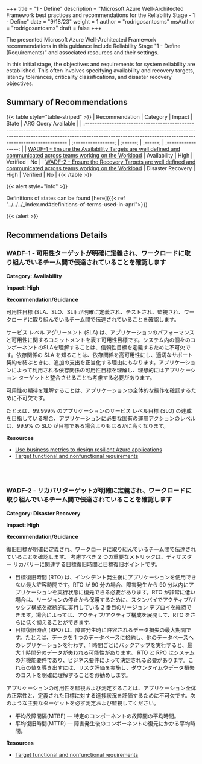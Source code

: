 +++
title = "1 - Define"
description = "Microsoft Azure Well-Architected Framework best practices and recommendations for the Reliability Stage - 1 - Define"
date = "9/18/23"
weight = 1
author = "rodrigosantosms"
msAuthor = "rodrigosantosms"
draft = false
+++

The presented Microsoft Azure Well-Architected Framework recommendations in this guidance include Reliability Stage "1 - Define (Requirements)" and associated resources and their settings.

In this initial stage, the objectives and requirements for system reliability are established. This often involves specifying availability and recovery targets, latency tolerances, criticality classifications, and disaster recovery objectives.

## Summary of Recommendations

{{< table style="table-striped" >}}
| Recommendation                                                                                                                                                                                                                      |  Category           |  Impact         |  State            | ARG Query Available |
| :---------------------------------------------------------------------------------------------------------------------------------------------------------------------------------------------------------------------------------- | :-----------------: | :------:        | :------:          | :-----------------: |
| [WADF-1 - Ensure the Availability Targets are well defined and communicated across teams working on the Workload](#wadf-1---ensure-the-availability-targets-are-well-defined-and-communicated-across-teams-working-on-the-workload) | Availability        | High            | Verified          |         No          |
| [WADF-2 - Ensure the Recovery Targets are well defined and communicated across teams working on the Workload](#wadf-2---ensure-the-recovery-targets-are-well-defined-and-communicated-across-teams-working-on-the-workload)         | Disaster Recovery   | High            | Verified          |         No          |
{{< /table >}}

{{< alert style="info" >}}

Definitions of states can be found [here]({{< ref "../../../_index.md#definitions-of-terms-used-in-aprl">}})

{{< /alert >}}

## Recommendations Details

### WADF-1 - 可用性ターゲットが明確に定義され、ワークロードに取り組んでいるチーム間で伝達されていることを確認します

**Category: Availability**

**Impact: High**

**Recommendation/Guidance**

可用性目標 (SLA、SLO、SLI) が明確に定義され、テストされ、監視され、ワークロードに取り組んでいるチーム間で伝達されていることを確認します。

サービス レベル アグリーメント (SLA) は、アプリケーションのパフォーマンスと可用性に関するコミットメントを表す可用性目標です。システム内の個々のコンポーネントのSLAを理解することは、信頼性目標を定義するために不可欠です。依存関係の SLA を知ることは、依存関係を高可用性にし、適切なサポート契約を結ぶときに、追加の支出を正当化する理由にもなります。アプリケーションによって利用される依存関係の可用性目標を理解し、理想的にはアプリケーション ターゲットと整合させることも考慮する必要があります。

可用性の期待を理解することは、アプリケーションの全体的な操作を確認するために不可欠です。

たとえば、99.999% のアプリケーションのサービス レベル目標 (SLO) の達成を目指している場合、アプリケーションに必要な固有の運用アクションのレベルは、99.9% の SLO が目標である場合よりもはるかに高くなります。

**Resources**

- [Use business metrics to design resilient Azure applications](https://learn.microsoft.com/ja-jp/azure/well-architected/resiliency/business-metrics#workload-availability-targets)
- [Target functional and nonfunctional requirements](https://learn.microsoft.com/ja-jp/azure/well-architected/resiliency/design-requirements)

<br><br>

### WADF-2 - リカバリターゲットが明確に定義され、ワークロードに取り組んでいるチーム間で伝達されていることを確認します

**Category: Disaster Recovery**

**Impact: High**

**Recommendation/Guidance**

復旧目標が明確に定義され、ワークロードに取り組んでいるチーム間で伝達されていることを確認します。
考慮すべき 2 つの重要なメトリックは、ディザスター リカバリーに関連する目標復旧時間と目標復旧ポイントです。

- 目標復旧時間 (RTO) は、インシデント発生後にアプリケーションを使用できない最大許容時間です。RTO が 90 分の場合、障害発生から 90 分以内にアプリケーションを実行状態に復元できる必要があります。RTO が非常に低い場合は、リージョンの停止から保護するために、スタンバイでアクティブ/パッシブ構成を継続的に実行している 2 番目のリージョン デプロイを維持できます。場合によっては、アクティブ/アクティブ構成を展開して、RTO をさらに低く抑えることができます。
- 目標復旧時点 (RPO) は、障害発生時に許容されるデータ損失の最大期間です。たとえば、データを 1 つのデータベースに格納し、他のデータベースへのレプリケーションを行わず、1 時間ごとにバックアップを実行すると、最大 1 時間分のデータが失われる可能性があります。
RTO と RPO はシステムの非機能要件であり、ビジネス要件によって決定される必要があります。これらの値を導き出すには、リスク評価を実施し、ダウンタイムやデータ損失のコストを明確に理解することをお勧めします。

アプリケーションの可用性を監視および測定することは、アプリケーション全体の正常性と、定義された目標に対する進捗状況を評価するために不可欠です。次のような主要なターゲットを必ず測定および監視してください。

- 平均故障間隔(MTBF) — 特定のコンポーネントの故障間の平均時間。
- 平均復旧時間(MTTR) — 障害発生後のコンポーネントの復元にかかる平均時間。

**Resources**

- [Target functional and nonfunctional requirements](https://learn.microsoft.com/ja-jp/azure/well-architected/resiliency/design-requirements)

<br><br>
